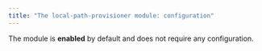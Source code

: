 ```yaml
---
title: "The local-path-provisioner module: configuration"
---
```


The module is **enabled** by default and does not require any configuration.
